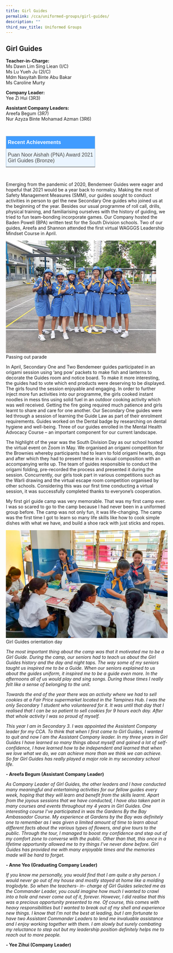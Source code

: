 ```yaml
---
title: Girl Guides
permalink: /cca/uniformed-groups/girl-guides/
description: ""
third_nav_title: Uniformed Groups
---
```

## **Girl Guides**

**Teacher-in-Charge:** <br>
Ms Dawn Lim Sing Liean (I/C) <br>
Ms Lu Yueh Ju (2I/C) <br>
Mdm Nasyitah Binte Abu Bakar <br>
Ms Caroline Murty

**Company Leader:** <br>
Yee Zi Hui (3R3)

**Assistant Company Leaders:** <br>
Areefa Begum (3R7) <br>
Nur Azyza Binte Mohamad Azman (3R6)

<br>
<style type="text/css">
.tg  {border-collapse:collapse;border-color:#9ABAD9;border-spacing:0;}
.tg td{background-color:#EBF5FF;border-color:#9ABAD9;border-style:solid;border-width:1px;color:#444;
  font-family:Arial, sans-serif;font-size:14px;overflow:hidden;padding:10px 5px;word-break:normal;}
.tg th{background-color:#409cff;border-color:#9ABAD9;border-style:solid;border-width:1px;color:#fff;
  font-family:Arial, sans-serif;font-size:14px;font-weight:normal;overflow:hidden;padding:10px 5px;word-break:normal;}
.tg .tg-3jrd{border-color:inherit;font-family:"Lucida Sans Unicode", "Lucida Grande", sans-serif !important;font-size:medium;
  text-align:left;vertical-align:top}
</style>
<table class="tg">
<thead>
  <tr>
		<th class="tg-3jrd"><b>Recent Achievements</b><br></th>
  </tr>
</thead>
<tbody>
  <tr>
    <td class="tg-3jrd">Puan Noor Aishah (PNA) Award 2021<br>
Girl Guides (Bronze)</td>
  </tr>
</tbody>
</table>

<br>


Emerging from the pandemic of 2020, Bendemeer Guides were eager and hopeful that 2021 would be a year back to normalcy. Making the most of Safety Management Measures (SMM), our guides sought to conduct activities in person to gel the new Secondary One guides who joined us at the beginning of the year. Besides our usual programme of roll call, drills, physical training, and familiarising ourselves with the history of guiding, we tried to fun team-bonding incorporate games. Our Company hosted the Baden Powell (BPA) written test for the South Division schools.  Two of our guides, Areefa and Shannon attended the first virtual WAGGGS Leadership Mindset Course in April.

![gg-group photo](/images/Cca/cca-girlguide-i-passing-out-parade.jpg)
Passing out parade

In April, Secondary One and Two Bendemeer guides participated in an origami session using ‘ang pow’ packets to make fish and lanterns to decorate the Guides room and notice board. To make it more interesting, the guides had to vote which end products were deserving to be displayed. The girls found the session enjoyable and engaging. In order to further inject more fun activities into our programme, the girls cooked instant noodles in mess tins using solid fuel in an outdoor cooking activity which was well received. Getting the fire going required much patience and girls learnt to share and care for one another. Our Secondary One guides were led through a session of learning the Guide Law as part of their enrolment requirements. Guides worked on the Dental badge by researching on dental hygiene and well-being. Three of our guides enrolled in the Mental Health Advocacy Course – an important component for our current landscape.

The highlight of the year was the South Division Day as our school hosted the virtual event on Zoom in May. We organised an origami competition for the Brownies whereby participants had to learn to fold origami hearts, dogs and after which they had to present these in a visual composition with an accompanying write up. The team of guides responsible to conduct the origami folding, pre-recorded the process and presented it during the session. Concurrently, our girls took part in various competitions such as the Warli drawing and the virtual escape room competition organised by other schools.  Considering this was our first time conducting a virtual session, it was successfully completed thanks to everyone’s cooperation.

My first girl guide camp was very memorable. That was my first camp ever. I was so scared to go to the camp because I had never been in a uniformed group before. The camp was not only fun, it was life-changing. The camp was the first time I got to learn so many life skills like how to cook simple dishes with what we have, and build a shoe rack with just sticks and ropes.

![Girl Guides orientation day](/images/Cca/cca-girlguide-i-GG-Orientation-Day-768x512.jpg)
Girl Guides orientation day

*The most important thing about the camp was that it motivated me to be a Girl Guide. During the camp, our seniors had to teach us about the Girl Guides history and the day and night taps. The way some of my seniors taught us inspired me to be a Guide. When our seniors explained to us about the guides uniform, it inspired me to be a guide even more. In the afternoons all of us would play and sing songs. During those times I really felt like a sense of belonging to the unit.*

*Towards the end of the year there was an activity where we had to sell cookies at a Fair Price supermarket located in the Tampines Hub. I was the only Secondary 1 student who volunteered for it. It was until that day that I realised that I can be so patient to sell cookies for 9 hours each day. After that whole activity I was so proud of myself.*

*This year I am in Secondary 3. I was appointed the Assistant Company leader for my CCA. To think that when I first came to Girl Guides, I wanted to quit and now I am the Assistant Company leader. In my three years in Girl Guides I have learned so many things about myself and gained a lot of self-confidence, I have learned how to be independent and learned that when we love what we do, we can achieve more than we think we can achieve. So far Girl Guides has really played a major role in my secondary school life.*

**- Areefa Begum (Assistant Company Leader)**


*As Company Leader of Girl Guides, the other leaders and I have conducted many meaningful and entertaining activities for our fellow guides every week, hoping that they will learn and benefit from the skills learnt. Apart from the joyous sessions that we have conducted, I have also taken part in many courses and events throughout my 4 years in Girl Guides. One interesting course I’ve participated in was the Gardens By the Bay Ambassador Course. My experience at Gardens by the Bay was definitely one to remember as I was given a limited amount of time to learn about different facts about the various types of flowers, and give tours to the public. Through the tour, I managed to boost my confidence and step out of my comfort zone to converse with the public. Other than that, this once in a lifetime opportunity allowed me to try things I’ve never done before. Girl Guides has provided me with many enjoyable times and the memories made will be hard to forget.*

**- Anne Yeo (Graduating Company Leader)**


*If you know me personally, you would find that I am quite a shy person. I would never go out of my house and mostly stayed at home like a molding troglodyte. So when the teachers- in- charge of Girl Guides selected me as the Commander Leader, you could imagine how much I wanted to crawl into a hole and never come out of it, forever. However, I did realise that this was a precious opportunity presented to me. Of course, this comes with heavy responsibilities but I wanted to break out of my shell and experience new things. I know that I’m not the best at leading, but I am fortunate to have two Assistant Commander Leaders to lend me invaluable assistance and I enjoy working together with them. I am slowly but surely combating my reluctance to step out but my leadership position definitely helps me to reach out to more people.*

**- Yee Zihui (Company Leader)**